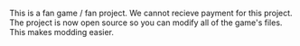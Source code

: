 This is a fan game / fan project.
We cannot recieve payment for this project.
The project is now open source so you can modify all of the game's files.
This makes modding easier.
